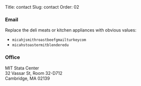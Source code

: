 Title: contact
Slug: contact
Order: 02

### Email

Replace the deli meats or kitchen appliances with obvious values:

- `micahjsmithroastbeefgmailturkeycom`
- `micahstoastermitblenderedu`

### Office

MIT Stata Center  
32 Vassar St, Room 32-D712  
Cambridge, MA 02139
